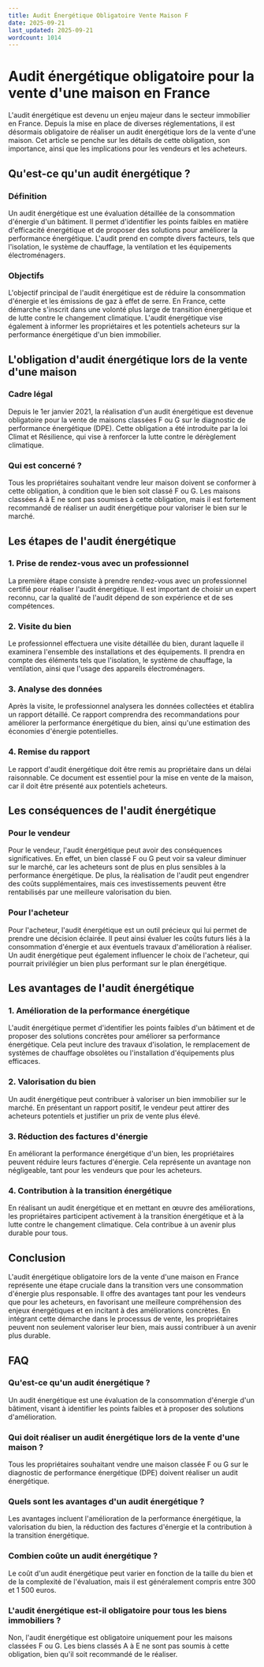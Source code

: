 ```yaml
---
title: Audit Énergétique Obligatoire Vente Maison F
date: 2025-09-21
last_updated: 2025-09-21
wordcount: 1014
---
```


# Audit énergétique obligatoire pour la vente d'une maison en France

L'audit énergétique est devenu un enjeu majeur dans le secteur immobilier en France. Depuis la mise en place de diverses réglementations, il est désormais obligatoire de réaliser un audit énergétique lors de la vente d'une maison. Cet article se penche sur les détails de cette obligation, son importance, ainsi que les implications pour les vendeurs et les acheteurs.

## Qu'est-ce qu'un audit énergétique ?

### Définition

Un audit énergétique est une évaluation détaillée de la consommation d'énergie d'un bâtiment. Il permet d'identifier les points faibles en matière d'efficacité énergétique et de proposer des solutions pour améliorer la performance énergétique. L'audit prend en compte divers facteurs, tels que l'isolation, le système de chauffage, la ventilation et les équipements électroménagers.

### Objectifs

L'objectif principal de l'audit énergétique est de réduire la consommation d'énergie et les émissions de gaz à effet de serre. En France, cette démarche s'inscrit dans une volonté plus large de transition énergétique et de lutte contre le changement climatique. L'audit énergétique vise également à informer les propriétaires et les potentiels acheteurs sur la performance énergétique d'un bien immobilier.

## L'obligation d'audit énergétique lors de la vente d'une maison

### Cadre légal

Depuis le 1er janvier 2021, la réalisation d'un audit énergétique est devenue obligatoire pour la vente de maisons classées F ou G sur le diagnostic de performance énergétique (DPE). Cette obligation a été introduite par la loi Climat et Résilience, qui vise à renforcer la lutte contre le dérèglement climatique.

### Qui est concerné ?

Tous les propriétaires souhaitant vendre leur maison doivent se conformer à cette obligation, à condition que le bien soit classé F ou G. Les maisons classées A à E ne sont pas soumises à cette obligation, mais il est fortement recommandé de réaliser un audit énergétique pour valoriser le bien sur le marché.

## Les étapes de l'audit énergétique

### 1. Prise de rendez-vous avec un professionnel

La première étape consiste à prendre rendez-vous avec un professionnel certifié pour réaliser l'audit énergétique. Il est important de choisir un expert reconnu, car la qualité de l'audit dépend de son expérience et de ses compétences.

### 2. Visite du bien

Le professionnel effectuera une visite détaillée du bien, durant laquelle il examinera l'ensemble des installations et des équipements. Il prendra en compte des éléments tels que l'isolation, le système de chauffage, la ventilation, ainsi que l'usage des appareils électroménagers.

### 3. Analyse des données

Après la visite, le professionnel analysera les données collectées et établira un rapport détaillé. Ce rapport comprendra des recommandations pour améliorer la performance énergétique du bien, ainsi qu'une estimation des économies d'énergie potentielles.

### 4. Remise du rapport

Le rapport d'audit énergétique doit être remis au propriétaire dans un délai raisonnable. Ce document est essentiel pour la mise en vente de la maison, car il doit être présenté aux potentiels acheteurs.

## Les conséquences de l'audit énergétique

### Pour le vendeur

Pour le vendeur, l'audit énergétique peut avoir des conséquences significatives. En effet, un bien classé F ou G peut voir sa valeur diminuer sur le marché, car les acheteurs sont de plus en plus sensibles à la performance énergétique. De plus, la réalisation de l'audit peut engendrer des coûts supplémentaires, mais ces investissements peuvent être rentabilisés par une meilleure valorisation du bien.

### Pour l'acheteur

Pour l'acheteur, l'audit énergétique est un outil précieux qui lui permet de prendre une décision éclairée. Il peut ainsi évaluer les coûts futurs liés à la consommation d'énergie et aux éventuels travaux d'amélioration à réaliser. Un audit énergétique peut également influencer le choix de l'acheteur, qui pourrait privilégier un bien plus performant sur le plan énergétique.

## Les avantages de l'audit énergétique

### 1. Amélioration de la performance énergétique

L'audit énergétique permet d'identifier les points faibles d'un bâtiment et de proposer des solutions concrètes pour améliorer sa performance énergétique. Cela peut inclure des travaux d'isolation, le remplacement de systèmes de chauffage obsolètes ou l'installation d'équipements plus efficaces.

### 2. Valorisation du bien

Un audit énergétique peut contribuer à valoriser un bien immobilier sur le marché. En présentant un rapport positif, le vendeur peut attirer des acheteurs potentiels et justifier un prix de vente plus élevé.

### 3. Réduction des factures d'énergie

En améliorant la performance énergétique d'un bien, les propriétaires peuvent réduire leurs factures d'énergie. Cela représente un avantage non négligeable, tant pour les vendeurs que pour les acheteurs.

### 4. Contribution à la transition énergétique

En réalisant un audit énergétique et en mettant en œuvre des améliorations, les propriétaires participent activement à la transition énergétique et à la lutte contre le changement climatique. Cela contribue à un avenir plus durable pour tous.

## Conclusion

L'audit énergétique obligatoire lors de la vente d'une maison en France représente une étape cruciale dans la transition vers une consommation d'énergie plus responsable. Il offre des avantages tant pour les vendeurs que pour les acheteurs, en favorisant une meilleure compréhension des enjeux énergétiques et en incitant à des améliorations concrètes. En intégrant cette démarche dans le processus de vente, les propriétaires peuvent non seulement valoriser leur bien, mais aussi contribuer à un avenir plus durable.

## FAQ

### Qu'est-ce qu'un audit énergétique ?

Un audit énergétique est une évaluation de la consommation d'énergie d'un bâtiment, visant à identifier les points faibles et à proposer des solutions d'amélioration.

### Qui doit réaliser un audit énergétique lors de la vente d'une maison ?

Tous les propriétaires souhaitant vendre une maison classée F ou G sur le diagnostic de performance énergétique (DPE) doivent réaliser un audit énergétique.

### Quels sont les avantages d'un audit énergétique ?

Les avantages incluent l'amélioration de la performance énergétique, la valorisation du bien, la réduction des factures d'énergie et la contribution à la transition énergétique.

### Combien coûte un audit énergétique ?

Le coût d'un audit énergétique peut varier en fonction de la taille du bien et de la complexité de l'évaluation, mais il est généralement compris entre 300 et 1 500 euros.

### L'audit énergétique est-il obligatoire pour tous les biens immobiliers ?

Non, l'audit énergétique est obligatoire uniquement pour les maisons classées F ou G. Les biens classés A à E ne sont pas soumis à cette obligation, bien qu'il soit recommandé de le réaliser.